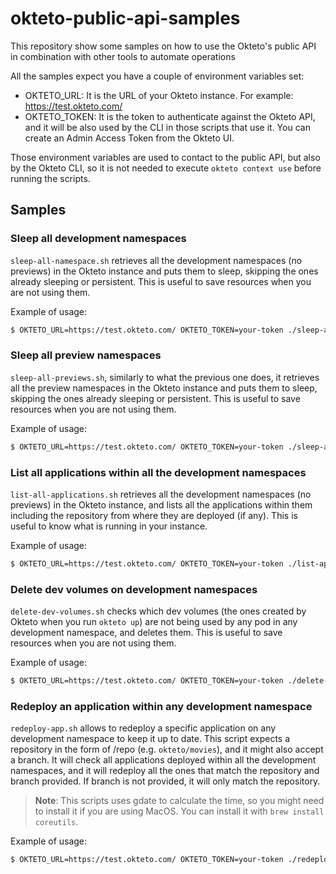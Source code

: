 # okteto-public-api-samples
This repository show some samples on how to use the Okteto's public API in combination with other tools to automate operations

All the samples expect you have a couple of environment variables set:
* OKTETO_URL: It is the URL of your Okteto instance. For example: https://test.okteto.com/
* OKTETO_TOKEN: It is the token to authenticate against the Okteto API, and it will be also used by the CLI in those scripts that use it. You can create an Admin Access Token from the Okteto UI.

Those environment variables are used to contact to the public API, but also by the Okteto CLI, so it is not needed to execute `okteto context use` before running the scripts.

## Samples

### Sleep all development namespaces

`sleep-all-namespace.sh` retrieves all the development namespaces (no previews) in the Okteto instance and puts them to sleep, skipping the ones already sleeping or persistent. This is useful to save resources when you are not using them.

Example of usage:

```bash
$ OKTETO_URL=https://test.okteto.com/ OKTETO_TOKEN=your-token ./sleep-all-namespace.sh
```

### Sleep all preview namespaces

`sleep-all-previews.sh`, similarly to what the previous one does, it retrieves all the preview namespaces in the Okteto instance and puts them to sleep, skipping the ones already sleeping or persistent. This is useful to save resources when you are not using them.

Example of usage:

```bash
$ OKTETO_URL=https://test.okteto.com/ OKTETO_TOKEN=your-token ./sleep-all-previews.sh
```

### List all applications within all the development namespaces

`list-all-applications.sh` retrieves all the development namespaces (no previews) in the Okteto instance, and lists all the applications within them including the repository from where they are deployed (if any). This is useful to know what is running in your instance.

Example of usage:

```bash
$ OKTETO_URL=https://test.okteto.com/ OKTETO_TOKEN=your-token ./list-applications-within-envs.sh
```

### Delete dev volumes on development namespaces

`delete-dev-volumes.sh` checks which dev volumes (the ones created by Okteto when you run `okteto up`) are not being used by any pod in any development namespace, and deletes them. This is useful to save resources when you are not using them.

Example of usage:

```bash
$ OKTETO_URL=https://test.okteto.com/ OKTETO_TOKEN=your-token ./delete-dev-volumes.sh
```

### Redeploy an application within any development namespace

`redeploy-app.sh` allows to redeploy a specific application on any development namespace to keep it up to date. This script expects a repository in the form of <owner>/repo (e.g. `okteto/movies`), and it might also accept a branch. 
It will check all applications deployed within all the development namespaces, and it will redeploy all the ones that match the repository and branch provided. If branch is not provided, it will only match the repository.

> **Note**: This scripts uses gdate to calculate the time, so you might need to install it if you are using MacOS. You can install it with `brew install coreutils`.

Example of usage:

```bash
$ OKTETO_URL=https://test.okteto.com/ OKTETO_TOKEN=your-token ./redeploy-app.sh okteto/movies
```